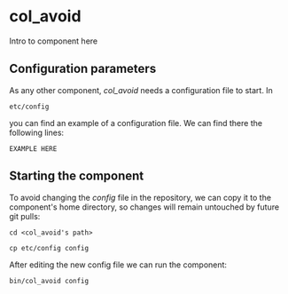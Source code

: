 # col_avoid
Intro to component here


## Configuration parameters
As any other component, *col_avoid* needs a configuration file to start. In
```
etc/config
```
you can find an example of a configuration file. We can find there the following lines:
```
EXAMPLE HERE
```

## Starting the component
To avoid changing the *config* file in the repository, we can copy it to the component's home directory, so changes will remain untouched by future git pulls:

```
cd <col_avoid's path> 
```
```
cp etc/config config
```

After editing the new config file we can run the component:

```
bin/col_avoid config
```
